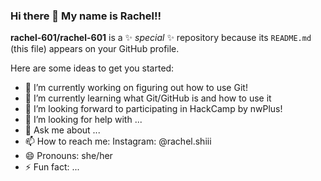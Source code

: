 ### Hi there 👋 My name is Rachel!!


**rachel-601/rachel-601** is a ✨ _special_ ✨ repository because its `README.md` (this file) appears on your GitHub profile.

Here are some ideas to get you started:

- 🔭 I’m currently working on figuring out how to use Git!
- 🌱 I’m currently learning what Git/GitHub is and how to use it
- 👯 I’m looking forward to participating in HackCamp by nwPlus!
- 🤔 I’m looking for help with ...
- 💬 Ask me about ...
- 📫 How to reach me: Instagram: @rachel.shiii
- 😄 Pronouns: she/her
- ⚡ Fun fact: ...


